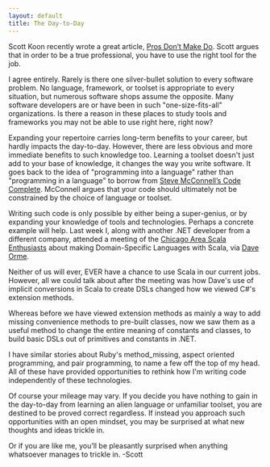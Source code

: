```yaml
---
layout: default
title: The Day-to-Day
---
```

Scott Koon recently wrote a great article, [Pros Don’t Make Do](http://www.lazycoder.com/weblog/2009/11/23/pros-dont-make-do/). Scott argues that in order to be a true professional, you have to use the right tool for the job.

I agree entirely. Rarely is there one silver-bullet solution to every software problem. No language, framework, or toolset is appropriate to every situation, but numerous software shops assume the opposite. Many software developers are or have been in such "one-size-fits-all" organizations. Is there a reason in these places to study tools and frameworks you may not be able to use right here, right now?

Expanding your repertoire carries long-term benefits to your career, but hardly impacts the day-to-day. However, there are less obvious and more immediate benefits to such knowledge too. Learning a toolset doesn't just add to your base of knowledge, it changes the way you write software. It goes back to the idea of "programming into a language" rather than "programming in a language" to borrow from [Steve McConnell’s Code Complete](http://www.amazon.com/gp/product/0735619670). McConnell argues that your code should ultimately not be constrained by the choice of language or toolset.

Writing such code is only possible by either being a super-genius, or by expanding your knowledge of tools and technologies. Perhaps a concrete example will help. Last week I, along with another .NET developer from a different company, attended a meeting of the [Chicago Area Scala Enthusiasts](http://www.meetup.com/chicagoscala/) about making Domain-Specific Languages with Scala, via [Dave Orme](http://www.coconut-palm-software.com/).

Neither of us will ever, EVER have a chance to use Scala in our current jobs. However, all we could talk about after the meeting was how Dave's use of implicit conversions in Scala to create DSLs changed how we viewed C#'s extension methods.

Whereas before we have viewed extension methods as mainly a way to add missing convenience methods to pre-built classes, now we saw them as a useful method to change the entire meaning of constants and classes, to build basic DSLs out of primitives and constants in .NET.

I have similar stories about Ruby's method_missing, aspect oriented programming, and pair programming, to name a few off the top of my head. All of these have provided opportunities to rethink how I'm writing code independently of these technologies.

Of course your mileage may vary. If you decide you have nothing to gain in the day-to-day from learning an alien language or unfamiliar toolset, you are destined to be proved correct regardless. If instead you approach such opportunities with an open mindset, you may be surprised at what new thoughts and ideas trickle in.

Or if you are like me, you’ll be pleasantly surprised when anything whatsoever manages to trickle in.
-Scott